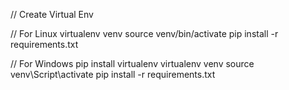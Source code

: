 // Create Virtual Env

// For Linux
virtualenv venv
source venv/bin/activate
pip install -r requirements.txt


// For Windows
pip install virtualenv
virtualenv venv
source venv\Script\activate
pip install -r requirements.txt